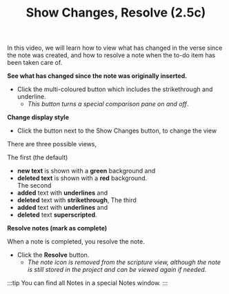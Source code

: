 ﻿---
title: Show Changes, Resolve (2.5c)
---
In this video, we will learn how to view what has changed in the verse since the note was created, and how to resolve a note when the to-do item has been taken care of.

**See what has changed since the note was originally inserted.**

-  Click the multi-coloured button which includes the strikethrough and underline.
    -  *This button turns a special comparison pane on and off*.

**Change display style**

-  Click the button next to the Show Changes button, to change the view

There are three possible views,

The first  (the default) 
   -  **new text** is shown with a **green** background and   
   -  **deleted text** is shown with a **red** background.  
The second  
   -  **added** text with **underlines** and 
   -  **deleted** text with **strikethrough**,
The third  
   -  **added** text with **underlines** and 
   -  **deleted** text **superscripted**.

**Resolve notes (mark as complete)**

When a note is completed, you resolve the note.

-  Click the **Resolve** button.
    -  *The note icon is removed from the scripture view, although the note is still stored in the project and can be viewed again if needed*.

:::tip
You can find all Notes in a special Notes window.
:::
